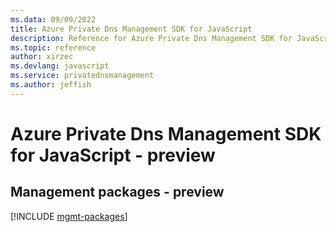 ```yaml
---
ms.data: 09/09/2022
title: Azure Private Dns Management SDK for JavaScript
description: Reference for Azure Private Dns Management SDK for JavaScript
ms.topic: reference
author: xirzec
ms.devlang: javascript
ms.service: privatednsmanagement
ms.author: jeffish
---
```

# Azure Private Dns Management SDK for JavaScript - preview

## Management packages - preview
[!INCLUDE [mgmt-packages](private-dns-management-mgmt-index.md)]
